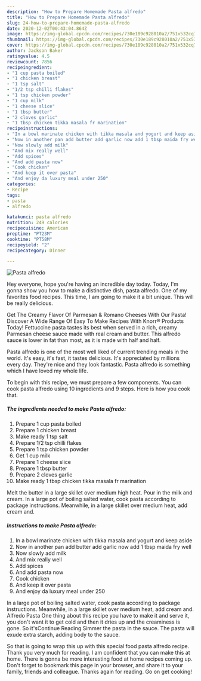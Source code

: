 ```yaml
---
description: "How to Prepare Homemade Pasta alfredo"
title: "How to Prepare Homemade Pasta alfredo"
slug: 24-how-to-prepare-homemade-pasta-alfredo
date: 2020-12-02T00:43:04.864Z
image: https://img-global.cpcdn.com/recipes/730e189c928010a2/751x532cq70/pasta-alfredo-recipe-main-photo.jpg
thumbnail: https://img-global.cpcdn.com/recipes/730e189c928010a2/751x532cq70/pasta-alfredo-recipe-main-photo.jpg
cover: https://img-global.cpcdn.com/recipes/730e189c928010a2/751x532cq70/pasta-alfredo-recipe-main-photo.jpg
author: Jackson Baker
ratingvalue: 4.5
reviewcount: 7856
recipeingredient:
- "1 cup pasta boiled"
- "1 chicken breast"
- "1 tsp salt"
- "1/2 tsp chilli flakes"
- "1 tsp chicken powder"
- "1 cup milk"
- "1 cheese slice"
- "1 tbsp butter"
- "2 cloves garlic"
- "1 tbsp chicken tikka masala fr marination"
recipeinstructions:
- "In a bowl marinate chicken with tikka masala and yogurt and keep aside"
- "Now in another pan add butter add garlic now add 1 tbsp maida fry well"
- "Now slowly add milk"
- "And mix really well"
- "Add spices"
- "And add pasta now"
- "Cook chicken"
- "And keep it over pasta"
- "And enjoy da luxury meal under 250"
categories:
- Recipe
tags:
- pasta
- alfredo

katakunci: pasta alfredo 
nutrition: 249 calories
recipecuisine: American
preptime: "PT23M"
cooktime: "PT58M"
recipeyield: "2"
recipecategory: Dinner

---
```



![Pasta alfredo](https://img-global.cpcdn.com/recipes/730e189c928010a2/751x532cq70/pasta-alfredo-recipe-main-photo.jpg)

Hey everyone, hope you're having an incredible day today. Today, I'm gonna show you how to make a distinctive dish, pasta alfredo. One of my favorites food recipes. This time, I am going to make it a bit unique. This will be really delicious.

Get The Creamy Flavor Of Parmesan &amp; Romano Cheeses With Our Pasta! Discover A Wide Range Of Easy To Make Recipes With Knorr® Products Today! Fettuccine pasta tastes its best when served in a rich, creamy Parmesan cheese sauce made with real cream and butter. This alfredo sauce is lower in fat than most, as it is made with half and half.

Pasta alfredo is one of the most well liked of current trending meals in the world. It's easy, it's fast, it tastes delicious. It's appreciated by millions every day. They're nice and they look fantastic. Pasta alfredo is something which I have loved my whole life.


To begin with this recipe, we must prepare a few components. You can cook pasta alfredo using 10 ingredients and 9 steps. Here is how you cook that.

<!--inarticleads1-->

##### The ingredients needed to make Pasta alfredo:

1. Prepare 1 cup pasta boiled
1. Prepare 1 chicken breast
1. Make ready 1 tsp salt
1. Prepare 1/2 tsp chilli flakes
1. Prepare 1 tsp chicken powder
1. Get 1 cup milk
1. Prepare 1 cheese slice
1. Prepare 1 tbsp butter
1. Prepare 2 cloves garlic
1. Make ready 1 tbsp chicken tikka masala fr marination


Melt the butter in a large skillet over medium high heat. Pour in the milk and cream. In a large pot of boiling salted water, cook pasta according to package instructions. Meanwhile, in a large skillet over medium heat, add cream and. 

<!--inarticleads2-->

##### Instructions to make Pasta alfredo:

1. In a bowl marinate chicken with tikka masala and yogurt and keep aside
1. Now in another pan add butter add garlic now add 1 tbsp maida fry well
1. Now slowly add milk
1. And mix really well
1. Add spices
1. And add pasta now
1. Cook chicken
1. And keep it over pasta
1. And enjoy da luxury meal under 250


In a large pot of boiling salted water, cook pasta according to package instructions. Meanwhile, in a large skillet over medium heat, add cream and. Alfredo Pasta One thing about this recipe you have to make it and serve it, you don&#39;t want it to get cold and then it dries up and the creaminess is gone. So it&#39;sContinue Reading Simmer the pasta in the sauce. The pasta will exude extra starch, adding body to the sauce. 

So that is going to wrap this up with this special food pasta alfredo recipe. Thank you very much for reading. I am confident that you can make this at home. There is gonna be more interesting food at home recipes coming up. Don't forget to bookmark this page in your browser, and share it to your family, friends and colleague. Thanks again for reading. Go on get cooking!
